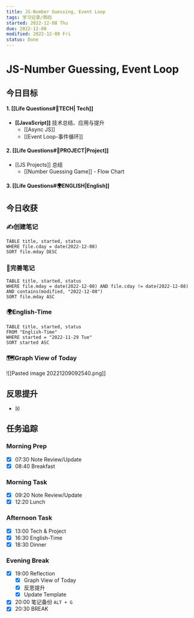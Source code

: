 ```yaml
---
title: JS-Number Guessing, Event Loop
tags: 学习记录/周四
started: 2022-12-08 Thu
due: 2022-12-08
modified: 2022-12-09 Fri
status: Done
---
```

# JS-Number Guessing, Event Loop
## 今日目标
#### 1. [[Life Questions#🚀TECH| Tech]]
- **[[JavaScript]]** 技术总结、应用与提升
	- [[Async JS]]
	- [[Event Loop-事件循环]]
#### 2. [[Life Questions#🚀PROJECT|Project]]
- [[JS Projects]] 总结
	- [[Number Guessing Game]] - Flow Chart
#### 3. [[Life Questions#🌍ENGLISH|English]]

## 今日收获
### ✍️创建笔记

```dataview
TABLE title, started, status
WHERE file.cday = date(2022-12-08)
SORT file.mday DESC
```

### 📝完善笔记

```dataview
TABLE title, started, status
WHERE file.mday = date(2022-12-08) AND file.cday != date(2022-12-08) AND contains(modified, "2022-12-08")
SORT file.mday ASC
```

### 🌍English-Time

```dataview
TABLE title, started, status
FROM "English-Time"
WHERE started = "2022-11-29 Tue"
SORT started ASC
```

### 🗺️Graph View of Today
![[Pasted image 20221209092540.png]]
## 反思提升
- [x] 
## 任务追踪
### Morning Prep
- [x] 07:30 Note Review/Update
- [x] 08:40 Breakfast
### Morning Task
- [x] 09:20 Note Review/Update
- [x] 12:20 Lunch
### Afternoon Task
- [x] 13:00 Tech & Project
- [x] 16:30 English-Time
- [x] 18:30 Dinner
### Evening Break
- [x] 19:00 Reflection
	- [x] Graph View of Today
	- [x] 反思提升
	- [x] Update Template 
- [x] 20:00 笔记备份 `ALT + G`
- [x] 20:30 BREAK